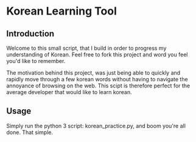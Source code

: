 # Korean Learning Tool

## Introduction
Welcome to this small script, that I build in order to progress my understanding of Korean. Feel free to fork this project and word you feel you'd like to remember.

The motivation behind this project, was just being able to quickly and rapidly move through a few korean words without having to navigate the annoyance of browsing on the web. This scipt is therefore perfect for the average developer that would like to learn korean.

## Usage
Simply run the python 3 script: korean_practice.py, and boom you're all done. That simple.
